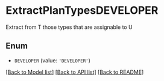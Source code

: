 # ExtractPlanTypesDEVELOPER

Extract from T those types that are assignable to U

## Enum

* `DEVELOPER` (value: `'DEVELOPER'`)

[[Back to Model list]](../README.md#documentation-for-models) [[Back to API list]](../README.md#documentation-for-api-endpoints) [[Back to README]](../README.md)


